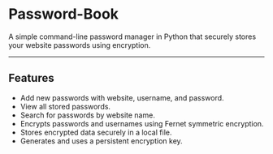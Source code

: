 # Password-Book

A simple command-line password manager in Python that securely stores your website passwords using encryption.

---

## Features

- Add new passwords with website, username, and password.
- View all stored passwords.
- Search for passwords by website name.
- Encrypts passwords and usernames using Fernet symmetric encryption.
- Stores encrypted data securely in a local file.
- Generates and uses a persistent encryption key.


